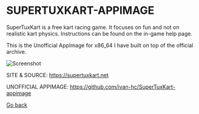 # SUPERTUXKART-APPIMAGE

 SuperTuxKart is a free kart racing game. It focuses on fun and
 not on realistic kart physics. Instructions can be found on the
 in-game help page.
 
 This is the Unofficial AppImage for x86_64 I have built on top
 of the official archive.
 
 ![Screenshot](https://upload.wikimedia.org/wikipedia/commons/4/4d/SuperTuxKart_0.8_screenshot.jpg)

 SITE & SOURCE: https://supertuxkart.net

 UNOFFICIAL APPIMAGE: https://github.com/ivan-hc/SuperTuxKart-appimage

 [Go back](https://portable-linux-apps.github.io/apps.html)
